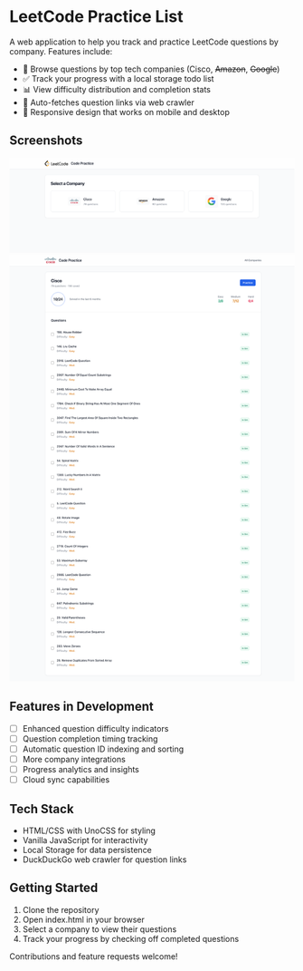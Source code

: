 # LeetCode Practice List

A web application to help you track and practice LeetCode questions by company. Features include:

- 🏢 Browse questions by top tech companies (Cisco, ~~Amazon~~, ~~Google~~)
- ✅ Track your progress with a local storage todo list
- 📊 View difficulty distribution and completion stats
- 🔄 Auto-fetches question links via web crawler
- 📱 Responsive design that works on mobile and desktop

## Screenshots

![Company List](screenshot_1.png)
![Question List](screenshot_2.png)

## Features in Development

- [ ] Enhanced question difficulty indicators
- [ ] Question completion timing tracking
- [ ] Automatic question ID indexing and sorting
- [ ] More company integrations
- [ ] Progress analytics and insights
- [ ] Cloud sync capabilities

## Tech Stack

- HTML/CSS with UnoCSS for styling
- Vanilla JavaScript for interactivity
- Local Storage for data persistence
- DuckDuckGo web crawler for question links

## Getting Started

1. Clone the repository
2. Open index.html in your browser
3. Select a company to view their questions
4. Track your progress by checking off completed questions

Contributions and feature requests welcome!
